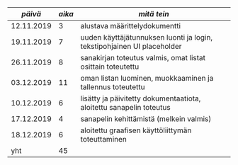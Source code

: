 *päivä*    | *aika* | *mitä tein*|
-----------| -------|------------|
12.11.2019 | 3      | alustava määrittelydokumentti
19.11.2019 | 7      | uuden käyttäjätunnuksen luonti ja login, tekstipohjainen UI placeholder 
26.11.2019 | 8      | sanakirjan toteutus valmis, omat listat osittain toteutettu
03.12.2019 | 11     | oman listan luominen, muokkaaminen ja tallennus toteutettu
10.12.2019 | 6      | lisätty ja päivitetty dokumentaatiota, aloitettu sanapelin toteutus
17.12.2019 | 4      | sanapelin kehittämistä (melkein valmis)
18.12.2019 | 6      | aloitettu graafisen käyttöliittymän toteuttaminen
yht        | 45     | 
